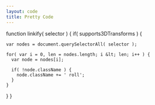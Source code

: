 ```yaml
---
layout: code
title: Pretty Code
---
```


function linkify( selector ) {
  if( supports3DTransforms ) {

    var nodes = document.querySelectorAll( selector );
  
    for( var i = 0, len = nodes.length; i &lt; len; i++ ) {
      var node = nodes[i];
  
      if( !node.className ) {
        node.className += ' roll';
      }
    }
  }
}